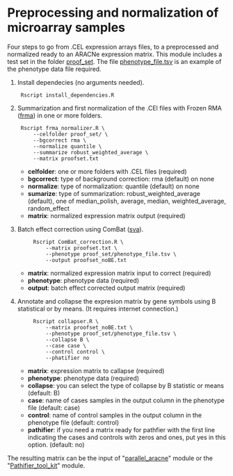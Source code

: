 # Preprocessing and normalization of microarray samples

Four steps to go from .CEL expression arrays files, to a preprocessed and normalized ready to an ARACNe expression matrix. This module includes a test set in the folder [proof_set](/normalization-preprocessing/proof_set/). The file [phenotype_file.tsv](https://github.com/CSB-IG/rnw/blob/master/normalization-preprocessing/proof_set/phenotype_file.tsv) is an example of the phenotype data file required.

1. Install dependecies (no arguments needed).

		Rscript install_dependencies.R

2. Summarization and first normalization of the .CEl files with Frozen RMA ([frma](https://www.bioconductor.org/packages/release/bioc/html/frma.html)) in one or more folders.

		Rscript frma_normalizer.R \
			--celfolder proof_set/ \
			--bgcorrect rma \
			--normalize quantile \
			--summarize robust_weighted_average \
			--matrix proofset.txt
			
	+ **celfolder**: one or more folders with .CEL files (required)
	+ **bgcorrect**: type of background correction: rma (default) on none
	+ **normalize**: type of normalization: quantile (default) on none
	+ **sumarize**: type of summarization: robust_weighted_average (default), one of  median_polish, average, median, weighted_average, random_effect
	+ **matrix**: normalized expression matrix output (required)

	
3. Batch effect correction using ComBat ([sva](https://www.bioconductor.org/packages/release/bioc/html/sva.html)).

			Rscript ComBat_correction.R \
				--matrix proofset.txt \
				--phenotype proof_set/phenotype_file.tsv \
				--output proofset_noBE.txt

	+ **matrix**: normalized expression matrix input to correct (required)
	+ **phenotype**: phenotype data (required)
	+ **output**: batch effect corrected output matrix (required)
				
4. Annotate and collapse the expresion matrix by gene symbols using B statistical or by means. (It requires internet connection.)

			Rscript collapser.R \
				--matrix proofset_noBE.txt \
				--phenotype proof_set/phenotype_file.tsv \
				--collapse B \
				--case case \
				--control control \
				--phatifier no
				
	+ **matrix**: expression matrix to callapse  (required)
	+ **phenotype**: phenotype data  (required)
	+ **collapse**: you can select the type of collapse by B statistic or means (default: B)
	+ **case**: name of cases samples in the output column in the phenotype file (default: case)
	+ **control**: name of control samples in the output column in the phenotype file (default: control)
	+ **pathifier**: if you need a matrix ready for pathfier with the first line indicating the cases and controls with zeros and ones, put yes in this option. (default: no)
	
	
The resulting matrix can be the input of "[parallel_aracne](https://github.com/CSB-IG/parallel-aracne)" module or the "[Pathifier_tool_kit](https://github.com/AngelCampos/Pathifier-Tool-Kit)" module.

